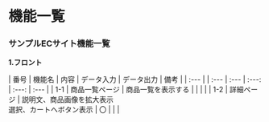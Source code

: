 # 機能一覧
### サンプルECサイト機能一覧
**1.フロント**

| 番号 | 機能名 | 内容 | データ入力 | データ出力 | 備考 |
| :--- | | :--- | :--- | :---: | :---: | :--- |
| 1-1 | 商品一覧ページ | 商品一覧を表示する |  |  |  |
| 1-2 | 詳細ページ | 説明文、商品画像を拡大表示<br>選択、カートへボタン表示 | 〇 |  |  |
